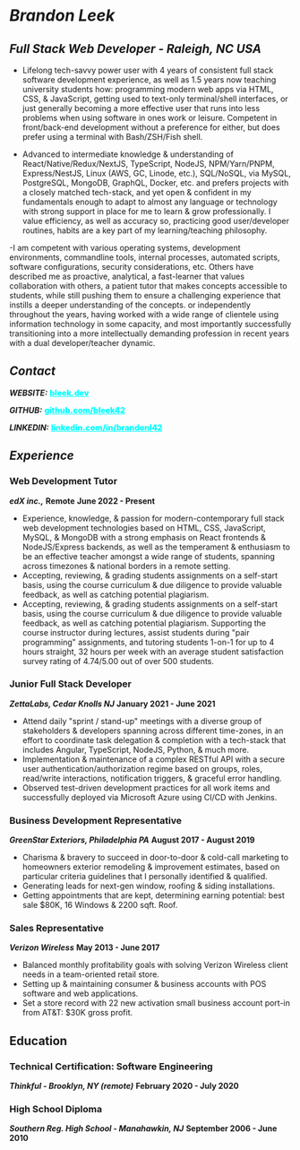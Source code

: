 # *Brandon Leek*
## *Full Stack Web Developer - Raleigh, NC USA*

- Lifelong tech-savvy power user with 4 years of consistent full stack software development experience, as well as 1.5 years now teaching university students how: programming modern web apps via HTML, CSS, & JavaScript, getting used to text-only terminal/shell interfaces, or just generally becoming a more effective user that runs into less problems when using software in ones work or leisure. Competent in front/back-end development without a preference for either, but does prefer using a terminal with Bash/ZSH/Fish shell.

- Advanced to intermediate knowledge & understanding of React/Native/Redux/NextJS, TypeScript, NodeJS, NPM/Yarn/PNPM, Express/NestJS, Linux (AWS, GC, Linode, etc.), SQL/NoSQL, via MySQL, PostgreSQL, MongoDB, GraphQL, Docker, etc. and prefers projects with a closely matched tech-stack, and yet open & confident in my fundamentals enough to adapt to almost any language or technology with strong support in place for me to learn & grow professionally. I value efficiency, as well as accuracy so, practicing good user/developer routines, habits are a key part of my learning/teaching philosophy.
  
-I am competent with various operating systems, development environments, commandline tools, internal processes, automated scripts, software configurations, security considerations, etc.
Others have described me as proactive, analytical, a fast-learner that values collaboration with others, a patient tutor that makes concepts accessible to students, while still pushing them to ensure a challenging experience that instills a deeper understanding of the concepts. or independently throughout the years, having worked with a wide range of clientele using information technology in some capacity, and most importantly successfully transitioning into a more intellectually demanding profession in recent years with a dual developer/teacher dynamic.

## *Contact*

_**WEBSITE:**_ <a href="https://bleek.dev" target="_blank" style="color:cyan;font-weight:900">bleek.dev</a>

_**GITHUB:**_ <a href="https://github.com/bleek42>" target="_blank" style="color:cyan;font-weight:900">github.com/bleek42</a>

_**LINKEDIN:**_ <a href="https://linkedin.com/in/brandonl42" target="_blank" style="color:cyan;font-weight:900">linkedin.com/in/brandonl42</a>

## *Experience*

### Web Development Tutor
_**edX inc.,**_ **Remote**
**June 2022 - Present**

* Experience, knowledge, & passion for modern-contemporary full stack web development technologies based on HTML, CSS, JavaScript, MySQL, & MongoDB with a strong emphasis on React frontends & NodeJS/Express backends, as well as the temperament & enthusiasm to be an effective teacher amongst a wide range of students, spanning across timezones & national borders in a remote setting.
* Accepting, reviewing, & grading students assignments on a self-start basis, using the course curriculum & due diligence
  to provide valuable feedback, as well as catching potential plagiarism.
* Accepting, reviewing, & grading students assignments on a self-start basis, using the course curriculum & due diligence to provide valuable feedback, as well as catching potential plagiarism. Supporting the course instructor during lectures, assist students during "pair programming" assignments, and tutoring students 1-on-1 for up to 4 hours straight, 32 hours per week with an average student satisfaction survey rating of 4.74/5.00 out of over 500 students.

### Junior Full Stack Developer
***ZettaLabs, Cedar Knolls NJ***
**January 2021 - June 2021**

* Attend daily "sprint / stand-up" meetings with a diverse group of stakeholders
  & developers spanning across different time-zones, in an effort
  to coordinate task delegation & completion with a tech-stack that includes Angular, TypeScript, NodeJS, Python, & much more.
* Implementation & maintenance of a complex RESTful API with a secure user authentication/authorization regime based on groups, roles, read/write interactions, notification triggers, & graceful error handling.
* Observed test-driven development practices for all work items and successfully deployed via Microsoft
  Azure using CI/CD with Jenkins.

### Business Development Representative
***GreenStar Exteriors, Philadelphia PA***
**August 2017 - August 2019**

* Charisma & bravery to succeed in door-to-door & cold-call marketing to homeowners exterior remodeling & improvement estimates, based on particular criteria guidelines that I personally identified & qualified.
* Generating leads for next-gen window, roofing & siding installations.
* Getting appointments that are kept, determining earning potential: best sale $80K, 16 Windows & 2200 sqft. Roof.

### Sales Representative
***Verizon Wireless***
**May 2013 - June 2017**
* Balanced monthly profitability goals with solving Verizon Wireless client needs in a team-oriented retail store.
* Setting up & maintaining consumer & business accounts with POS software and web applications.
* Set a store record with 22 new activation small business account port-in from AT&T: $30K gross profit.

## Education
### Technical Certification: Software Engineering
***Thinkful - Brooklyn, NY (remote)***
**February 2020 - July 2020**

### High School Diploma
***Southern Reg. High School - Manahawkin, NJ***
**September 2006 - June 2010**
